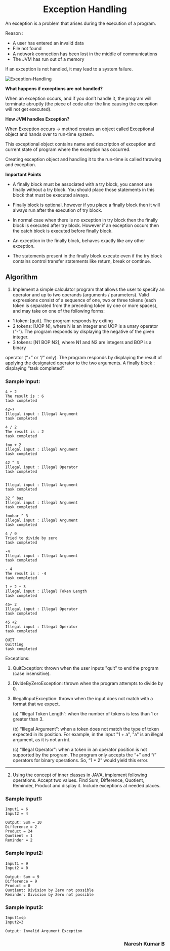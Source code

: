 # <center>Exception Handling</center>
An exception is a problem that arises during the execution of a program.

Reason :

* A user has entered an invalid data
* File not found
* A network connection has been lost in the middle of communications
* The JVM has run out of a memory

If an exception is not handled, it may lead to a system failure. 

![Exception-Handling](http://www.anarsolutions.com/wp-content/uploads/2017/08/Exception-Handling.png)

<B>What happens if exceptions are not handled?</B>

When an exception occurs, and if you don’t handle it, the program will terminate abruptly (the piece of code after the line causing the exception will not get executed).

<B>How JVM handles Exception?</B>

When Exception occurs -> method creates an object called Exceptional object and hands over to run-time system.

This exceptional object contains name and description of exception and current state of program where the exception has occurred.

Creating exception object and handling it to the run-time is called throwing and exception.  

<B>Important Points</B>

* A finally block must be associated with a try block, you cannot use finally without a try block. You should place those statements in this block that must be executed always.

* Finally block is optional, however if you place a finally block then it will always run after the execution of try block.

* In normal case when there is no exception in try block then the finally block is executed after try block. However if an exception occurs then the catch block is executed before finally block.

* An exception in the finally block, behaves exactly like any other exception.

* The statements present in the finally block execute even if the try block contains control transfer statements like return, break or continue.

## Algorithm
1. Implement a simple calculator program that allows the user to specify an operator and up to two operands (arguments / parameters).
Valid expressions consist of a sequence of one, two or three tokens (each token is separated from the preceding token by one or more spaces), and may take on one of the following forms:
* 1 token: [quit]. The program responds by exiting
* 2 tokens: [UOP N], where N is an integer and UOP is a unary operator (“-”). The program responds by displaying the negative of the given integer.
* 3 tokens: [N1 BOP N2], where N1 and N2 are integers and BOP is a binary

operator (“+” or “/” only). The program responds by displaying the result of applying the designated operator to the two arguments.
A finally block : displaying “task completed”.

### Sample Input:
    4 + 2
    The result is : 6
    task completed

    42+7
    Illegal input : Illegal Argument
    task completed

    4 / 2
    The result is : 2
    task completed
    
    foo + 2
    Illegal input : Illegal Argument
    task completed

    42 ^ 3
    Illegal input : Illegal Operator
    task completed

    
    Illegal input : Illegal Argument
    task completed

    32 ^ baz
    Illegal input : Illegal Argument
    task completed

    foobar ^ 3
    Illegal input : Illegal Argument
    task completed

    4 / 0
    Tried to divide by zero
    task completed

    -4
    Illegal input : Illegal Argument
    task completed

    - 4
    The result is : -4
    task completed

    1 + 2 + 3
    Illegal input : Illegal Token Length
    task completed

    45+ 2
    Illegal input : Illegal Operator
    task completed
    
    45 +2
    Illegal input : Illegal Operator
    task completed

    QUIT
    Quitting
    task completed


Exceptions:
1. QuitException: thrown when the user inputs "quit" to end the program (case
insensitive).
2. DivideByZeroException: thrown when the program attempts to divide by 0.
3. IllegalInputException: thrown when the input does not match with a format
that we expect.

    (a) “Illegal Token Length”: when the number of tokens is less than 1 or greater than 3.

    (b) “Illegal Argument": when a token does not match the type of token expected in its position. For example, in the input "1 + a", "a" is an illegal argument, as it is not an int.

    (c) “Illegal Operator": when a token in an operator position is not supported by the program. The program only accepts the “+” and “/” operators for binary operations. So, “1 * 2” would yield this error.

--------
2. Using the concept of inner classes in JAVA, implement following operations.
Accept two values. Find Sum, Difference, Quotient, Reminder, Product and display it. Include exceptions at needed places.

### Sample Input1:

    Input1 = 6
    Input2 = 4

    Output: Sum = 10
    Difference = 2
    Product = 24    
    Quotient = 1
    Reminder = 2

### Sample Input2:

    Input1 = 9
    Input2 = 0
    
    Output: Sum = 9
    Difference = 9
    Product = 0
    Quotient: Division by Zero not possible
    Reminder: Division by Zero not possible

### Sample Input3:

    Input1=sp
    Input2=3
    
    Output: Invalid Argument Exception

### <p align="right">Naresh Kumar B </p>
